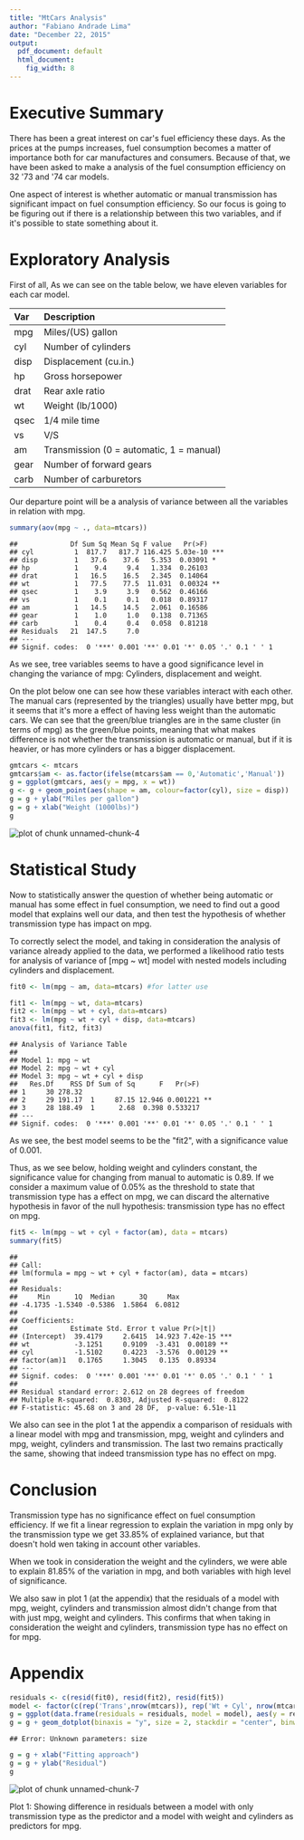 ```yaml
---
title: "MtCars Analysis"
author: "Fabiano Andrade Lima"
date: "December 22, 2015"
output:
  pdf_document: default
  html_document:
    fig_width: 8
---
```



Executive Summary
=================

There has been a great interest on car's fuel efficiency these days. As the prices at the pumps increases, fuel consumption becomes a matter of importance both for car manufactures and consumers. Because of that, we have been asked to make a analysis of the fuel consumption efficiency on 32 '73 and '74 car models.

One aspect of interest is whether automatic or manual transmission has significant impact on fuel consumption efficiency. So our focus is going to be figuring out if there is a relationship between this two variables, and if it's possible to state something about it.

Exploratory Analysis
===================

First of all, As we can see on the table below, we have eleven variables for each car model. 


|Var  |Description                              |
|:----|:----------------------------------------|
|mpg  |Miles/(US) gallon                        |
|cyl  |Number of cylinders                      |
|disp |Displacement (cu.in.)                    |
|hp   |Gross horsepower                         |
|drat |Rear axle ratio                          |
|wt   |Weight (lb/1000)                         |
|qsec |1/4 mile time                            |
|vs   |V/S                                      |
|am   |Transmission (0 = automatic, 1 = manual) |
|gear |Number of forward gears                  |
|carb |Number of carburetors                    |

Our departure point will be a analysis of variance between all the variables in relation with mpg.


```r
summary(aov(mpg ~ ., data=mtcars))
```

```
##             Df Sum Sq Mean Sq F value   Pr(>F)    
## cyl          1  817.7   817.7 116.425 5.03e-10 ***
## disp         1   37.6    37.6   5.353  0.03091 *  
## hp           1    9.4     9.4   1.334  0.26103    
## drat         1   16.5    16.5   2.345  0.14064    
## wt           1   77.5    77.5  11.031  0.00324 ** 
## qsec         1    3.9     3.9   0.562  0.46166    
## vs           1    0.1     0.1   0.018  0.89317    
## am           1   14.5    14.5   2.061  0.16586    
## gear         1    1.0     1.0   0.138  0.71365    
## carb         1    0.4     0.4   0.058  0.81218    
## Residuals   21  147.5     7.0                     
## ---
## Signif. codes:  0 '***' 0.001 '**' 0.01 '*' 0.05 '.' 0.1 ' ' 1
```

As we see, tree variables seems to have a good significance level in changing the variance of  mpg: Cylinders, displacement and weight.

On the plot below one can see how these variables interact with each other. The manual cars (represented by the triangles) usually have better mpg, but it seems that it's more a effect of having less weight than the automatic cars. We can see that the green/blue triangles are in the same cluster (in terms of mpg) as the green/blue points, meaning that  what makes difference is not whether the transmission is automatic or manual, but if it is heavier, or has more cylinders or has a bigger displacement.


```r
gmtcars <- mtcars
gmtcars$am <- as.factor(ifelse(mtcars$am == 0,'Automatic','Manual'))
g = ggplot(gmtcars, aes(y = mpg, x = wt))
g <- g + geom_point(aes(shape = am, colour=factor(cyl), size = disp))
g = g + ylab("Miles per gallon")
g = g + xlab("Weight (1000lbs)")
g
```

![plot of chunk unnamed-chunk-4](figure/unnamed-chunk-4-1.png)

Statistical Study
=================

Now to statistically answer the question of whether being automatic or manual has some effect in fuel consumption, we need to find out a good model that explains well our data, and then test the hypothesis of whether transmission type has impact on mpg.

To correctly select the model, and taking in consideration the analysis of variance already applied to the data, we performed a likelihood ratio tests for analysis of variance of [mpg ~ wt] model with nested models including cylinders and displacement.


```r
fit0 <- lm(mpg ~ am, data=mtcars) #for latter use

fit1 <- lm(mpg ~ wt, data=mtcars)
fit2 <- lm(mpg ~ wt + cyl, data=mtcars)
fit3 <- lm(mpg ~ wt + cyl + disp, data=mtcars)
anova(fit1, fit2, fit3)
```

```
## Analysis of Variance Table
## 
## Model 1: mpg ~ wt
## Model 2: mpg ~ wt + cyl
## Model 3: mpg ~ wt + cyl + disp
##   Res.Df    RSS Df Sum of Sq      F   Pr(>F)   
## 1     30 278.32                                
## 2     29 191.17  1     87.15 12.946 0.001221 **
## 3     28 188.49  1      2.68  0.398 0.533217   
## ---
## Signif. codes:  0 '***' 0.001 '**' 0.01 '*' 0.05 '.' 0.1 ' ' 1
```

As we see, the best model seems to be the "fit2", with a significance value of 0.001.

Thus, as we see below, holding weight and cylinders constant, the significance value for changing from manual to automatic is 0.89. If we consider a maximum value of 0.05% as the threshold to state that transmission type has a effect on mpg, we can discard the alternative hypothesis in favor of the null hypothesis: transmission type has no effect on mpg.


```r
fit5 <- lm(mpg ~ wt + cyl + factor(am), data = mtcars)
summary(fit5)
```

```
## 
## Call:
## lm(formula = mpg ~ wt + cyl + factor(am), data = mtcars)
## 
## Residuals:
##     Min      1Q  Median      3Q     Max 
## -4.1735 -1.5340 -0.5386  1.5864  6.0812 
## 
## Coefficients:
##             Estimate Std. Error t value Pr(>|t|)    
## (Intercept)  39.4179     2.6415  14.923 7.42e-15 ***
## wt           -3.1251     0.9109  -3.431  0.00189 ** 
## cyl          -1.5102     0.4223  -3.576  0.00129 ** 
## factor(am)1   0.1765     1.3045   0.135  0.89334    
## ---
## Signif. codes:  0 '***' 0.001 '**' 0.01 '*' 0.05 '.' 0.1 ' ' 1
## 
## Residual standard error: 2.612 on 28 degrees of freedom
## Multiple R-squared:  0.8303,	Adjusted R-squared:  0.8122 
## F-statistic: 45.68 on 3 and 28 DF,  p-value: 6.51e-11
```

We also can see in the plot 1 at the appendix a comparison of residuals with a linear model with mpg and transmission, mpg, weight and cylinders and mpg, weight, cylinders and transmission. The last two remains practically the same, showing that indeed transmission type has no effect on mpg.

Conclusion
==========

Transmission type has no significance effect on fuel consumption efficiency. If we fit a linear regression to explain the variation in mpg only by the transmission type we get 33.85% of explained variance, but that doesn't hold wen taking in account other variables. 

When we took in consideration the weight and the cylinders, we were able to explain 81.85% of the variation in mpg, and both variables with high level of significance.

We also saw in plot 1 (at the appendix) that the residuals of a model with mpg, weight, cylinders and transmission almost didn't change from that with just mpg, weight and cylinders. This confirms that when taking in consideration the weight and cylinders, transmission type has no effect on for mpg.

Appendix
========


```r
residuals <- c(resid(fit0), resid(fit2), resid(fit5))
model <- factor(c(rep('Trans',nrow(mtcars)), rep('Wt + Cyl', nrow(mtcars)), rep('Wt + Cyl + Trans', nrow(mtcars))))
g = ggplot(data.frame(residuals = residuals, model = model), aes(y = residuals, x = model, fill = model))
g = g + geom_dotplot(binaxis = "y", size = 2, stackdir = "center", binwidth = 0.5)
```

```
## Error: Unknown parameters: size
```

```r
g = g + xlab("Fitting approach")
g = g + ylab("Residual")
g
```

![plot of chunk unnamed-chunk-7](figure/unnamed-chunk-7-1.png)

Plot 1: Showing difference in residuals between a model with only transmission type as the predictor and a model with weight and cylinders as predictors for mpg.
